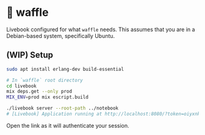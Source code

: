 # 🧇 waffle

Livebook configured for what `waffle` needs. This assumes that you are in a Debian-based system, specifically Ubuntu.

## (WIP) Setup

```bash
sudo apt install erlang-dev build-essential

# In `waffle` root directory
cd livebook
mix deps.get --only prod
MIX_ENV=prod mix escript.build

./livebook server --root-path ../notebook
# [Livebook] Application running at http://localhost:8080/?token=oiyxnk4z7cus2ncltpxnb56ml3osqkhy
```

Open the link as it will authenticate your session.